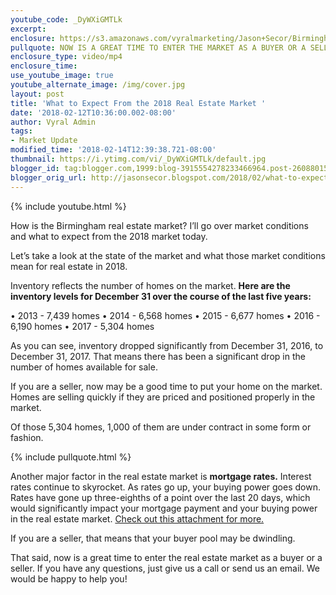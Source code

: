 ```yaml
---
youtube_code: _DyWXiGMTLk
excerpt:
enclosure: https://s3.amazonaws.com/vyralmarketing/Jason+Secor/Birmingham+Real+Estate+What+to+expect+from+the+2018+market.mp4
pullquote: NOW IS A GREAT TIME TO ENTER THE MARKET AS A BUYER OR A SELLER.
enclosure_type: video/mp4
enclosure_time:
use_youtube_image: true
youtube_alternate_image: /img/cover.jpg
layout: post
title: 'What to Expect From the 2018 Real Estate Market '
date: '2018-02-12T10:36:00.002-08:00'
author: Vyral Admin
tags:
- Market Update
modified_time: '2018-02-14T12:39:38.721-08:00'
thumbnail: https://i.ytimg.com/vi/_DyWXiGMTLk/default.jpg
blogger_id: tag:blogger.com,1999:blog-3915554278233466964.post-260880157858981209
blogger_orig_url: http://jasonsecor.blogspot.com/2018/02/what-to-expect-from-2018-market.html
---
```

{% include youtube.html %}

How is the Birmingham real estate market? I’ll go over market conditions and what to expect from the 2018 market today.

Let’s take a look at the state of the market and what those market conditions mean for real estate in 2018.

Inventory reflects the number of homes on the market. **Here are the inventory levels for December 31 over the course of the last five years:**

• 2013 - 7,439 homes
• 2014 - 6,568 homes
• 2015 - 6,677 homes
• 2016 - 6,190 homes
• 2017 - 5,304 homes

As you can see, inventory dropped significantly from December 31, 2016, to December 31, 2017. That means there has been a significant drop in the number of homes available for sale.

If you are a seller, now may be a good time to put your home on the market. Homes are selling quickly if they are priced and positioned properly in the market.

Of those 5,304 homes, 1,000 of them are under contract in some form or fashion.

{% include pullquote.html %}

Another major factor in the real estate market is **mortgage rates.** Interest rates continue to skyrocket. As rates go up, your buying power goes down. Rates have gone up three-eighths of a point over the last 20 days, which would significantly impact your mortgage payment and your buying power in the real estate market. <a href="http://www.mortgagenewsdaily.com/consumer_rates/833887.aspx" target="_blank">Check out this attachment for more.</a>

If you are a seller, that means that your buyer pool may be dwindling.

That said, now is a great time to enter the real estate market as a buyer or a seller. If you have any questions, just give us a call or send us an email. We would be happy to help you!
